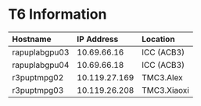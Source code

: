 # T6 Information
  
| Hostname          | IP Address    | Location     |
| :---------------- | :------------ | :----------- |
| rapuplabgpu03     | 10.69.66.16   | ICC (ACB3)   |
| rapuplabgpu04     | 10.69.66.18   | ICC (ACB3)   |
| r3puptmpg02       | 10.119.27.169 | TMC3.Alex    |
| r3puptmpg03       | 10.119.26.208 | TMC3.Xiaoxi  |
